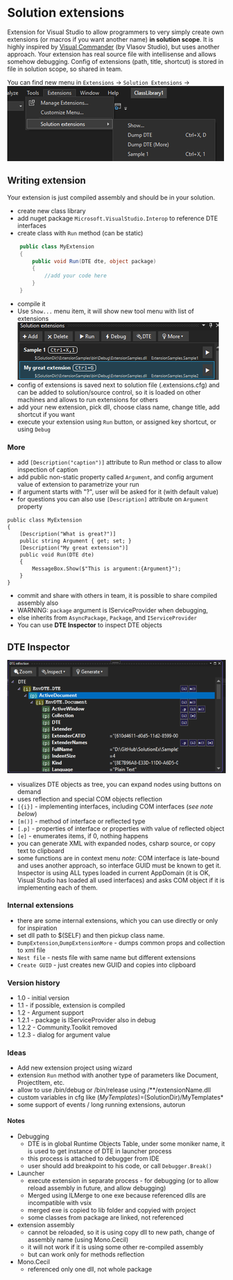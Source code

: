 ﻿# Solution extensions
Extension for Visual Studio to allow programmers to very simply create own extensions (or macros if you want another name) **in solution scope**.
It is highly inspired by [Visual Commander](https://marketplace.visualstudio.com/items?itemName=SergeyVlasov.VisualCommander) (by Vlasov Studio), but uses another approach. 
Your extension has real source file with intellisense and allows somehow debugging.
Config of extensions (path, title, shortcut) is stored in file in solution scope, so shared in team.

You can find new menu in `Extensions` -> `Solution Extensions` -> 
![Menu](images/menu.png "Menu")

## Writing extension
Your extension is just compiled assembly and should be in your solution. 
* create new class library
* add nuget package `Microsoft.VisualStudio.Interop` to reference DTE interfaces
* create class with `Run` method (can be static)
```c#
    public class MyExtension
    {
        public void Run(DTE dte, object package)
        {
            //add your code here 
        }
    }
```
* compile it
* Use `Show...` menu item, it will show new tool menu with list of extensions
![List of extensions](images/extlist.png "List of extensions")
* config of extensions is saved next to solution file (.extensions.cfg) and can be added to solution/source control, so it is loaded on other machines and allows to run extensions for others
* add your new extension, pick dll, choose class name, change title, add shortcut if you want
* execute your extension using `Run` button, or assigned key shortcut, or using `Debug`
### More
* add `[Description("caption")]` attribute to Run method or class to allow inspection of caption
* add public non-static property called `Argument`, 
and config argument value of extension to parametrize your run
* if argument starts with "?", user will be asked for it (with default value)
* for questions you can also use `[Description]` attribute on `Argument` property

``` 
public class MyExtension
{
    [Description("What is great?")]
    public string Argument { get; set; }
    [Description("My great extension")]
    public void Run(DTE dte)
    {
        MessageBox.Show($"This is argument:{Argument}");
    }
}
```
* commit and share with others in team, it is possible to share compiled assembly also
* WARNING: `package` argument is IServiceProvider when debugging, 
* else inherits from `AsyncPackage`, `Package`, and `IServiceProvider`
* You can use __DTE Inspector__ to inspect DTE objects

## DTE Inspector
![](images/dtereflection.png)
* visualizes DTE objects as tree, you can expand nodes using buttons on demand
* uses reflection and special COM objects reflection
* `[{i}]` - implementing interfaces, including COM interfaces (_see note below_)
* `[m()]` - method of interface or reflected type
* `[.p]` - properties of interface or properties with value of reflected object
* `[e]` - enumerates items, if 0, nothing happens
* you can generate XML with expanded nodes, csharp source, or copy text to clipboard
* some functions are in context menu
_note:_ COM interface is late-bound and uses another approach, so interface GUID must be known to get it. Inspector is using ALL types loaded in current AppDomain (it is OK, Visual Studio has loaded all used interfaces) and asks COM object if it is implementing each of them.


### Internal extensions
* there are some internal extensions, which you can use directly or only for inspiration
* set dll path to $(SELF) and then pickup class name.
* `DumpExtension`,`DumpExtensionMore` - dumps common props and collection to xml file
* `Nest file` - nests file with same name but different extensions
* `Create GUID` - just creates new GUID and copies into clipboard

### Version history
* 1.0 - initial version
* 1.1 - if possible, extension is compiled
* 1.2 - Argument support
* 1.2.1 - package is IServiceProvider also in debug
* 1.2.2 - Community.Toolkit removed
* 1.2.3 - dialog for argument value

### Ideas
* Add new extension project using wizard
* extension `Run` method with another type of parameters like Document, ProjectItem, etc.
* allow to use /bin/debug or /bin/release using /**/extensionName.dll
* custom variables in cfg like $(MyTemplates)=$(SolutionDir)/MyTemplates*
* some support of events / long running extensions, autorun

#### Notes
* Debugging
    * DTE is in global Runtime Objects Table, under some moniker name, it is used to get instance of DTE in launcher process
    * this process is attached to debugger from IDE
    * user should add breakpoint to his code, or call `Debugger.Break()`
* Launcher
    * execute extension in separate process - for debugging (or to allow reload assembly in future, and allow debugging)
    * Merged using ILMerge to one exe because referenced dlls are incompatible with vsix
    * merged exe is copied to lib folder and copyied with project
    * some classes from package are linked, not referenced
* extension assembly
    * cannot be reloaded, so it is using copy dll to new path, change of assembly name (using Mono.Cecil)
    * it will not work if it is using some other re-compiled assembly
    * but can work only for methods reflection
* Mono.Cecil
    * referenced only one dll, not whole package

 
